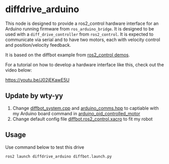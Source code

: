 # diffdrive_arduino

This node is designed to provide a ros2_control hardware interface for an Arduino running firmware from `ros_arduino_bridge`.
It is designed to be used with a `diff_drive_controller` from `ros2_control`.
It is expected to communicate via serial and to have two motors, each with velocity control and position/velocity feedback.


It is based on the diffbot example from [ros2_control demos](https://github.com/ros-controls/ros2_control_demos/tree/master/example_2).

For a tutorial on how to develop a hardware interface like this, check out the video below:

https://youtu.be/J02jEKawE5U


## Update by wty-yy
1. Change [diffbot_system.cpp](./hardware/diffbot_system.cpp) and [arduino_comms.hpp](./hardware/include/diffdrive_arduino/arduino_comms.hpp) to captiable with my Arduino board command in [arduino_pid_controlled_motor](https://github.com/wty-yy/arduino_pid_controlled_motor/)
2. Change default config file [diffbot.ros2_control.xacro](./description/ros2_control/diffbot.ros2_control.xacro) to fit my robot

## Usage
Use command below to test this drive
```bash
ros2 launch diffdrive_arduino diffbot.launch.py
```
